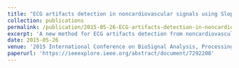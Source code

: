```yaml
---
title: "ECG artifacts detection in noncardiovascular signals using Slope Sum Function and Teager Kaiser Energy"
collection: publications
permalink: /publication/2015-05-26-ECG-artifacts-detection-in-noncardiovascular-signals-using-Slope-Sum-Function-and-Teager-Kaiser-Energy-number-5
excerpt: 'A new method for ECG artifacts detection from noncardiovascular physiological signals namely Electroencephalogram (EEG), Electrooculogram (EOG) and Electromyogram (EMG), without the need of any additional synchronous ECG channel, is being proposed. This ECG artifacts (R peaks) detection method uses Slope Sum Function and Teager Kaiser Energy operator with an adaptive threshold. The performance of algorithm has been evaluated on PhysioNet database of challenge 2014 and MIT BIH polysomnographic database. The algorithm has shown improved ECG artifacts detection results as compared to that of direct application of Teager Kaiser energy operator on noncardiovascular signals. The detection rates of ECG artifacts with the new method is 96.12 percent with FN rate of 3.88 percent and FP rate of 3.16 percent for PhysioNet database challenge 2014. For MIT BIH database the artifacts detection rate is 95.57 percent with FN rate of 4.44 percent and FP rate of 3.57 percent, which shows an excellent performance in ECG artifacts detection.'
date: 2015-05-26
venue: '2015 International Conference on BioSignal Analysis, Processing and Systems (ICBAPS)'
paperurl: 'https://ieeexplore.ieee.org/abstract/document/7292208'
---
```

